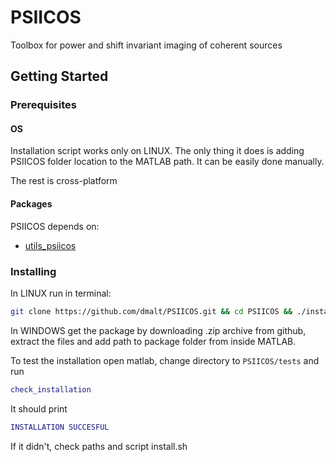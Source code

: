 PSIICOS
=======

Toolbox for power and shift invariant imaging of coherent sources

Getting Started
---------------

### Prerequisites

#### OS
Installation script works only on LINUX. The only thing it does is
adding PSIICOS folder location to the MATLAB path. It can be easily done manually.

The rest is cross-platform

#### Packages

PSIICOS depends on:
 * [utils_psiicos](https://github.com/dmalt/utils_psiicos.git)

### Installing

In LINUX run in terminal:

```bash
git clone https://github.com/dmalt/PSIICOS.git && cd PSIICOS && ./install.sh && cd ..
```

In WINDOWS get the package by downloading .zip archive from github,
extract the files and add path to package folder from inside MATLAB.

To test the installation open matlab, change directory to
`PSIICOS/tests` and run

```matlab
check_installation
```

It should print

```matlab
INSTALLATION SUCCESFUL
```

If it didn't, check paths and script install.sh
